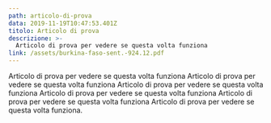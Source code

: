 ```yaml
---
path: articolo-di-prova
data: 2019-11-19T10:47:53.401Z
titolo: Articolo di prova
descrizione: >-
  Articolo di prova per vedere se questa volta funziona
link: /assets/burkina-faso-sent.-924.12.pdf
---
```

Articolo di prova per vedere se questa volta funziona Articolo di prova per vedere se questa volta funziona Articolo di prova per vedere se questa volta funziona Articolo di prova per vedere se questa volta funziona Articolo di prova per vedere se questa volta funziona Articolo di prova per vedere se questa volta funziona.
